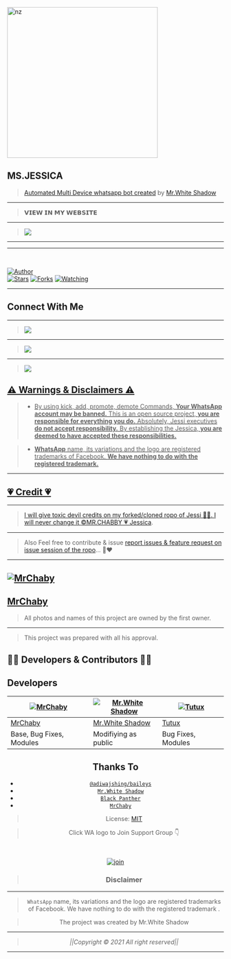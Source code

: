 
<img src="https://telegra.ph/file/57e0679dc28177770f449.jpg" alt="nz" width="350"/>
</p>

## MS.JESSICA


> [Automated Multi Device whatsapp bot created](https://github.com/whiteshadowofficial) by [Mr.White Shadow](https://github.com/whiteshadowofficial)

----


> 𝗩𝗜𝗘𝗪 𝗜𝗡 𝗠𝗬 𝗪𝗘𝗕𝗦𝗜𝗧𝗘

----

> <a href="https://whiteshadowofficial.github.io/body-html-1/"><img src="https://img.shields.io/badge/Setup-Jessi WA Bot-FFFFFF6B?style=for-the-badge&logo=github&logoColor=FFFFFF6B&link=https://www.youtube.com/c/BOTINDO" /><br>

----


----



</br>

<a href="https://github.com/whiteshadowofficial"><img title="Author" src="https://img.shields.io/badge/Author-whiteshadowofficial-blue.svg?color=54aeff&style=for-the-badge&logo=github" /></a>  
<a href="https://github.com/whiteshadowofficial"><img title="Stars" src="https://img.shields.io/github/stars/whiteshadowofficial/STEFANIE-MD-WA-BOT?color=54aeff&style=flat-square" /></a>
<a href="https://github.com/whiteshadowofficial/network/members"><img title="Forks" src="https://img.shields.io/github/forks/whiteshadowofficial/STEFANIE-MD-WA-BOT?color=54aeff&style=flat-square" /></a>
<a href="https://github.com/whiteshadowofficial/watchers"><img title="Watching" src="https://img.shields.io/github/watchers/whiteshadowofficial/STEFANIE-MD-WA-BOT?label=watchers&color=54aeff&style=flat-square" /></a> <br>




----


## Connect With Me

----

> <a href="https://wa.me/94779529221"><img src="https://img.shields.io/badge/Contact-White Shadow-4D009DE2?style=for-the-badge&logo=whatsapp&logoColor=4D009DE2&link=https://www.youtube.com/c/BOTINDO" /><br>


----

> <a href="https://youtube.com/channel/UCKW8EUxAo6A7RKhc35H54wg"><img src="https://img.shields.io/badge/Subscribe-My YT Channel-ff0000?style=for-the-badge&logo=youtube&logoColor=ff000000&link=https://www.youtube.com/c/BOTINDO" /><br>

----

> <a href="https://github.com/whiteshadowofficial/Jessi-Setup/blob/main/Features.md"><img src="https://img.shields.io/badge/Jessica-All Futures-FF0190CF?style=for-the-badge&logo=github&logoColor=FF0190CF&link=https://www.youtube.com/c/BOTINDO" /><br>


  </div>



## ⚠ Warnings & Disclaimers ⚠

> - By using kick, add, promote, demote Commands, **Your WhatsApp account may be banned.** This is an open source project, **you are responsible for everything you do.** Absolutely, Jessi executives **do not accept responsibility.** By establishing the Jessica, **you are deemed to have accepted these responsibilities.**

> - **WhatsApp** name, its variations and the logo are registered trademarks of Facebook. **We have nothing to do with the registered trademark.**
----

## 💗 Credit 💗
 
----
 > I will give toxic devil credits on my forked/cloned ropo of Jessi 🌸💗. I will never change it [©MR.CHABBY 💗 Jessica](https://github.com/MrChaby/Jessi).
----
 > Also Feel free to contribute & issue [report issues & feature request on issue session of the ropo](https://github.com/MrChaby/Jessi)... 🙂❤️
  
 ----

[![MrChaby](https://github.com/MrChaby.png?size=100)](https://github.com/MrChaby) 
----
[MrChaby](https://github.com/MrChaby)
----

> All photos and names of this project are owned by the first owner.
----
> This project was prepared with all his approval.
## 👨‍💻 Developers & Contributors 👨‍💻

## Developers
  <div align="center">
    
  [![MrChaby](https://github.com/MrChaby.png?size=100)](https://github.com/MrChaby) |  [![Mr.White Shadow](https://github.com/whiteshadowofficial.png?size=100)](https://github.com/whiteshadowofficial) | [![Tutux](https://github.com/Tutux1.png?size=100)](https://github.com/Tutux1) 
----|----|----
[MrChaby](https://github.com/MrChaby)  | [Mr.White Shadow](https://github.com/whiteshadowofficial) | [Tutux](https://github.com/Tutux1)
Base, Bug Fixes, Modules | Modifiying  as   public | Bug Fixes, Modules

## Thanks To
* [`@adiwajshing/baileys`](https://github.com/adiwajshing/baileys)
* [`Mr.White Shadow`](https://github.com/whiteshadowofficial)
* [`Black Panther`](github.com/blackpantherofc)
* [`MrChaby`](github.com/MrChaby)





> License: [MIT](https://github.com/whiteshadowofficial/LICENSE)

> Click WA logo to Join Support Group 👇
<br>

  [![join](https://github.com/Alien-alfa/PublicBot/blob/main/wlogo.svg.png)](https://chat.whatsapp.com/I1uZccqxoqx5sOPrYHsbyc)

  <div align="center">


> ### Disclaimer
----

>`WhatsApp` name, its variations and the logo are registered trademarks of Facebook. We have nothing to do with the registered trademark
.

> The project was created by Mr.White Shadow

____________________________________________

> *||Copyright © 2021 All right reserved||*

____________________________________________
